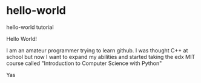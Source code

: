 # hello-world
hello-world tutorial 


Hello World!

I am an amateur programmer trying to learn github. I was thought C++ at school but now I want to expand my abilities and started taking the edx MIT course called "Introduction to Computer Science with Python"

Yas
